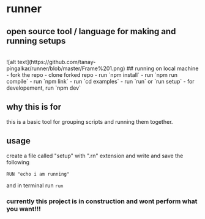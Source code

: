 # runner
## open source tool / language for making and running setups <br>
<br>
 ![alt text](https://github.com/tanay-pingalkar/runner/blob/master/Frame%201.png)
## running on local machine
- fork the repo
- clone forked repo
- run `npm install`
- run `npm run compile`
- run `npm link`
- run `cd examples`
- run `run` or `run setup`
- for developement, run `npm dev`

## why this is for
this is a basic tool for grouping scripts and running them together.

## usage
create a file called "setup" with ".rn" extension and write and save the following 
```
RUN "echo i am running"
```
and in terminal run `run`

### currently this project is in construction and wont perform what you want!!!
